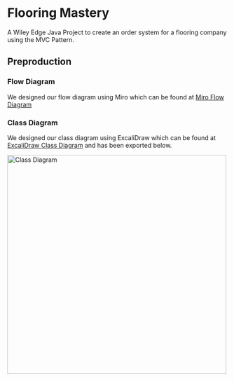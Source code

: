 # Flooring Mastery
 A Wiley Edge Java Project to create an order system for a flooring company using the MVC Pattern.

 ## Preproduction


### Flow Diagram

We designed our flow diagram using Miro which can be found at [Miro Flow Diagram](https://miro.com/app/board/uXjVKdJFLpc=/?share_link_id=684974044541)

 ### Class Diagram

We designed our class diagram using ExcaliDraw which can be found at [ExcaliDraw Class Diagram](https://excalidraw.com/#json=vyT1uCMSrgt9hMVlYNdTW,083HhaVwcXHOKJo7sw0gUA) and has been exported below.

 <picture>
  <source media="(prefers-color-scheme: dark)" srcset="https://github.com/Mackachoo/Wiley-Flooring-Mastery/blob/main/assets/Class%20Diagram%20Dark.png">
  <source media="(prefers-color-scheme: light)" srcset="https://github.com/Mackachoo/Wiley-Flooring-Mastery/blob/main/assets/Class%20Diagram.png">
  <img alt="Class Diagram" src="https://github.com/Mackachoo/Wiley-Flooring-Mastery/blob/main/assets/Class%20Diagram%20Dark.png" height="500">
</picture>

